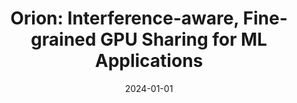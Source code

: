 ---
title: "Orion: Interference-aware, Fine-grained GPU Sharing for ML Applications"
collection: publications
permalink: /publication/2024-orion
date: 2024-01-01
venue: 'Proceedings of the Nineteenth European Conference on Computer Systems (EuroSys 2024)'
paperurl: 'http://fotstrt.github.io/'
citation: '<b>Foteini Strati</b>, Xianzhe Ma, Ana Klimovic'
---